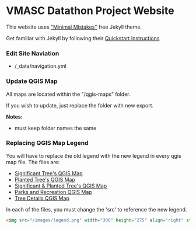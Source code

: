# VMASC Datathon Project Website

This website uses ["Minimal Mistakes"](https://github.com/mmistakes/minimal-mistakes) free Jekyll theme.

Get familiar with Jekyll by following their [Quickstart Instructions](https://jekyllrb.com/docs/) 


### Edit Site Naviation

- /_data/navigation.yml

### Update QGIS Map

All maps are located within the "/qgis-maps" folder.

If you wish to update, just replace the folder with new export. 

**Notes:**

- must keep folder names the same


### Replacing QGIS Map Legend

You will have to replace the old legend with the new legend in every qgis map file. The files are:

- [Significant Tree's QGIS Map](/qgis-map-1.markdown)
- [Planted Tree's QGIS Map](/qgis-map-2.markdown)
- [Significant & Planted Tree's QGIS Map](/qgis-map-3.markdown)
- [Parks and Recreation QGIS Map](/qgis-map-4.markdown)
- [Tree Details QGIS Map](/qgis-map-5.markdown)


In each of the files, you must change the 'src' to reference the new legend.


```html
<img src="/images/legend.png" width="300" height="275" align="right" style="padding-right: 1.5em;">
```

